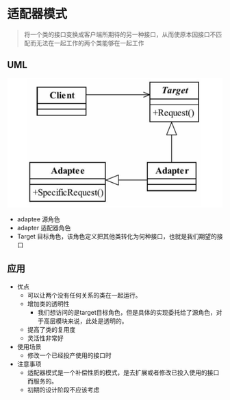 # 适配器模式

> 将一个类的接口变换成客户端所期待的另一种接口，从而使原本因接口不匹配而无法在一起工作的两个类能够在一起工作

## UML
![-w776](media/15524662674127.jpg)

* adaptee 源角色
* adapter 适配器角色
* Target 目标角色，该角色定义把其他类转化为何种接口，也就是我们期望的接口

## 应用
* 优点
    * 可以让两个没有任何关系的类在一起运行。
    * 增加类的透明性
        * 我们想访问的是target目标角色，但是具体的实现委托给了源角色，对于高层模块来说，此处是透明的。
    * 提高了类的复用度
    * 灵活性非常好
* 使用场景
    * 修改一个已经投产使用的接口时
* 注意事项
    * 适配器模式是一个补偿性质的模式，是去扩展或者修改已投入使用的接口而服务的。
    * 初期的设计阶段不应该考虑 